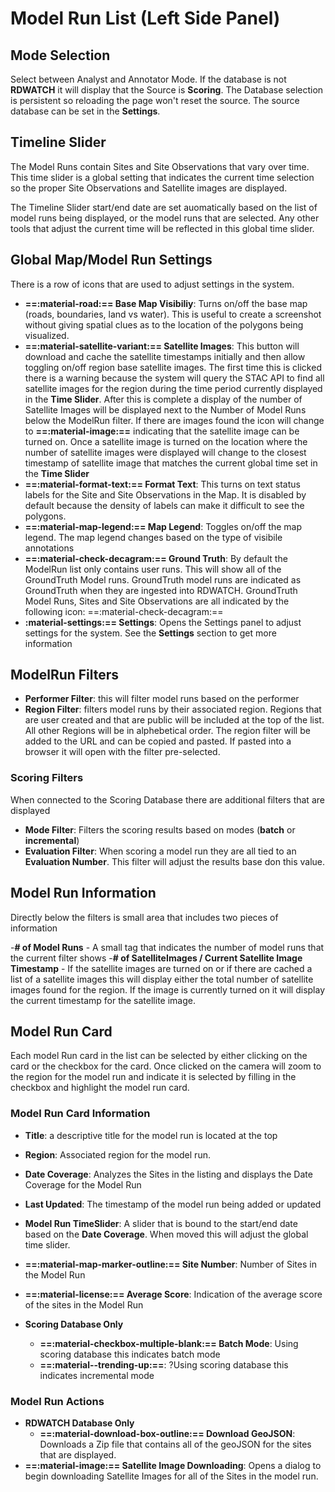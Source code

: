 
# Model Run List (Left Side Panel)

## Mode Selection

Select between Analyst and Annotator Mode.
If the database is not **RDWATCH** it will display that the Source is **Scoring**.  The Database selection is persistent so reloading the page won't reset the source.  The source database can be set in the **Settings**.

## Timeline Slider

The Model Runs contain Sites and Site Observations that vary over time.  This time slider is a global setting that indicates the current time selection so the proper Site Observations and Satellite images are displayed.

The Timeline Slider start/end date are set auomatically based on the list of model runs being displayed, or the model runs that are selected.  Any other tools that adjust the current time will be reflected in this global time slider.

## Global Map/Model Run Settings

There is a row of icons that are used to adjust settings in the system.

- **==:material-road:== Base Map Visibiliy**: Turns on/off the base map (roads, boundaries, land vs water).  This is useful to create a screenshot without giving spatial clues as to the location of the polygons being visualized.
- **==:material-satellite-variant:== Satellite Images**: This button will download and cache the satellite timestamps initially and then allow toggling on/off region base satellite images.  The first time this is clicked there is a warning because the system will query the STAC API to find all satellite images for the region during the time period currently displayed in the **Time Slider**.  After this is complete a display of the number of Satellite Images will be displayed next to the Number of Model Runs below the ModelRun filter.  If there are images found the icon will change to **==:material-image:==** indicating that the satellite image can be turned on.  Once a satellite image is turned on the location where the number of satellite images were displayed will change to the closest timestamp of satellite image that matches the current global time set in the **Time Slider**
- **==:material-format-text:== Format Text**: This turns on text status labels for the Site and Site Observations in the Map.  It is disabled by default because the density of labels can make it difficult to see the polygons.
- **==:material-map-legend:== Map Legend**: Toggles on/off the map legend.  The map legend changes based on the type of visibile annotations
- **==:material-check-decagram:== Ground Truth**: By default the ModelRun list only contains user runs.  This will show all of the GroundTruth Model runs.  GroundTruth model runs are indicated as GroundTruth when they are ingested into RDWATCH.  GroundTruth Model Runs, Sites and Site Observations are all indicated by the following icon: ==:material-check-decagram:==
- **:material-settings:== Settings**: Opens the Settings panel to adjust settings for the system.  See the **Settings** section to get more information

## ModelRun Filters

 - **Performer Filter**: this will filter model runs based on the performer
 - **Region Filter**: filters model runs by their associated region.  Regions that are user created and that are public will be included at the top of the list.  All other Regions will be in alphebetical order.  The region filter will be added to the URL and can be copied and pasted.  If pasted into a browser it will open with the filter pre-selected.

### Scoring Filters

When connected to the Scoring Database there are additional filters that are displayed

- **Mode Filter**: Filters the scoring results based on modes (**batch** or **incremental**)
- **Evaluation Filter**: When scoring a model run they are all tied to an **Evaluation Number**.  This filter will adjust the results base don this value.

## Model Run Information

Directly below the filters is small area that includes two pieces of information

-**# of Model Runs** - A small tag that indicates the number of model runs that the current filter shows
-**# of SatelliteImages / Current Satellite Image Timestamp** - If the satellite images are turned on or if there are cached a list of a satellite images this will display either the total number of satellite images found for the region.  If the image is currently turned on it will display the current timestamp for the satellite image.

## Model Run Card

Each model Run card in the list can be selected by either clicking on the card or the checkbox for the card.  Once clicked on the camera will zoom to the region for the model run and indicate it is selected by filling in the checkbox and highlight the model run card.

### Model Run Card Information

- **Title**: a descriptive title for the model run is located at the top
- **Region**: Associated region for the model run.
- **Date Coverage**: Analyzes the Sites in the listing and displays the Date Coverage for the Model Run
- **Last Updated**: The timestamp of the model run being added or updated

- **Model Run TimeSlider**: A slider that is bound to the start/end date based on the **Date Coverage**.  When moved this will adjust the global time slider.

- **==:material-map-marker-outline:== Site Number**: Number of Sites in the Model Run
- **==:material-license:== Average Score**:  Indication of the average score of the sites in the Model Run
- **Scoring Database Only**
    - **==:material-checkbox-multiple-blank:== Batch Mode**: Using scoring database this indicates batch mode
    - **==:material--trending-up:==**: ?Using scoring database this indicates incremental mode

### Model Run Actions

- **RDWATCH Database Only**
    - **==:material-download-box-outline:== Download GeoJSON**:  Downloads a Zip file that contains all of the geoJSON for the sites that are displayed.
- **==:material-image:== Satellite Image Downloading**:  Opens a dialog to begin downloading Satellite Images for all of the Sites in the model run.
